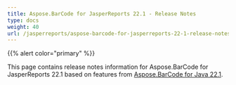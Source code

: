 ```yaml
---
title: Aspose.BarCode for JasperReports 22.1 - Release Notes
type: docs
weight: 40
url: /jasperreports/aspose-barcode-for-jasperreports-22-1-release-notes/
---
```


{{% alert color="primary" %}} 

This page contains release notes information for Aspose.BarCode for JasperReports 22.1 based on features from [Aspose.BarCode for Java 22.1](https://downloads.aspose.com/barcode/java/new-releases/aspose.barcode-for-java-22.1/).



